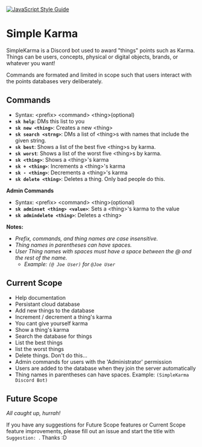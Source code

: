 [![JavaScript Style Guide](https://img.shields.io/badge/code_style-standard-brightgreen.svg)](https://standardjs.com)


# Simple Karma

SimpleKarma is a Discord bot used to award "things" points such as Karma. Things can be users, concepts, physical or digital objects, brands, or whatever you want!

Commands are formated and limited in scope such that users interact with the points databases very deliberately.

## Commands
- Syntax: \<prefix\> \<command\> \<thing\>(optional)
- **`sk help`**: DMs this list to you
- **`sk new <thing>`**: Creates a new \<thing\>
- **`sk search <strng>`**: DMs a list of \<thing\>s with names that include the given string.
- **`sk best`**: Shows a list of the best five \<thing\>s by karma.
- **`sk worst`**: Shows a list of the worst five \<thing\>s by karma.
- **`sk <thing>`**: Shows a \<thing\>'s karma
- **`sk + <thing>`**: Increments a \<thing\>'s karma
- **`sk - <thing>`**: Decrements a \<thing\>'s karma
- **`sk delete <thing>`**: Deletes a thing. Only bad people do this.

**Admin Commands**
- Syntax: \<prefix\> \<command\> \<thing\>(optional)
- **`sk adminset <thing> <value>`**: Sets a \<thing\>'s karma to the value
- **`sk admindelete <thing>`**: Deletes a \<thing\>

**Notes:**
- *Prefix, commands, and thing names are case insensitive.*
- *Thing names in parentheses can have spaces.*
- *User Thing names with spaces must have a space between the @ and the rest of the name.*
  - *Example: `(@ Joe User)` for `@Joe User`*

## Current Scope
- Help documentation
- Persistant cloud database
- Add new things to the database
- Increment / decrement a thing's karma
- You cant give yourself karma
- Show a thing's karma
- Search the database for things
- List the best things
- list the worst things
- Delete things. Don't do this...
- Admin commands for users with the 'Administrator' permission
- Users are added to the database when they join the server automatically
- Thing names in parentheses can have spaces. Example: `(SimpleKarma Discord Bot)`

## Future Scope

*All caught up, hurrah!*

If you have any suggestions for Future Scope features or Current Scope feature improvements, please fill out an issue and start the title with `Suggestion: `. Thanks :D